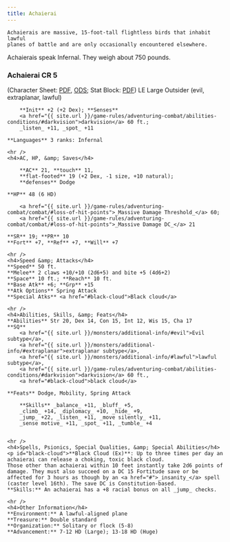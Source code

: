 ```yaml
---
title: Achaierai
---
```



    Achaierais are massive, 15-foot-tall flightless birds that inhabit lawful
    planes of battle and are only occasionally encountered elsewhere.

Achaierais speak Infernal. They weigh about 750 pounds.

<div id="base" class="stat-block">
    <h3>Achaierai CR 5</h3>
    (Character Sheet: <a href="{{ site.url }}/downloads/monsters/achaierai.pdf">PDF</a>, <a href="{{ site.url }}/downloads/monsters/achaierai.ods">ODS</a>; Stat Block: <a href="{{ site.url }}/downloads/monsters/achaierai-sb.pdf">PDF</a>)
    LE Large Outsider (evil, extraplanar, lawful)
    
        **Init** +2 (+2 Dex); **Senses**
        <a href="{{ site.url }}/game-rules/adventuring-combat/abilities-conditions/#darkvision">darkvision</a> 60 ft.;
        _listen_ +11, _spot_ +11
    
    **Languages** 3 ranks: Infernal

    <hr />
    <h4>AC, HP, &amp; Saves</h4>
    
        **AC** 21, **touch** 11,
        **flat-footed** 19 (+2 Dex, -1 size, +10 natural);
        **defenses** Dodge
    
    **HP** 48 (6 HD)
    
        <a href="{{ site.url }}/game-rules/adventuring-combat/combat/#loss-of-hit-points">_Massive Damage Threshold_</a> 60;
        <a href="{{ site.url }}/game-rules/adventuring-combat/combat/#loss-of-hit-points">_Massive Damage DC_</a> 21
    
    **SR** 19; **PR** 10
    **Fort** +7, **Ref** +7, **Will** +7

    <hr />
    <h4>Speed &amp; Attacks</h4>
    **Speed** 50 ft.
    **Melee** 2 claws +10/+10 (2d6+5) and bite +5 (4d6+2)
    **Space** 10 ft.; **Reach** 10 ft.
    **Base Atk** +6; **Grp** +15
    **Atk Options** Spring Attack
    **Special Atks** <a href="#black-cloud">Black cloud</a>

    <hr />
    <h4>Abilities, Skills, &amp; Feats</h4>
    **Abilities** Str 20, Dex 14, Con 15, Int 12, Wis 15, Cha 17
    **SQ**
        <a href="{{ site.url }}/monsters/additional-info/#evil">Evil subtype</a>,
        <a href="{{ site.url }}/monsters/additional-info/#extraplanar">extraplanar subtype</a>,
        <a href="{{ site.url }}/monsters/additional-info/#lawful">lawful subtype</a>,
        <a href="{{ site.url }}/game-rules/adventuring-combat/abilities-conditions/#darkvision">darkvision</a> 60 ft.,
        <a href="#black-cloud">black cloud</a>
    
    **Feats** Dodge, Mobility, Spring Attack
    
        **Skills** _balance_ +11, _bluff_ +5,
        _climb_ +14, _diplomacy_ +10, _hide_ +9,
        _jump_ +22, _listen_ +11, _move silently_ +11,
        _sense motive_ +11, _spot_ +11, _tumble_ +4
    

    <hr />
    <h4>Spells, Psionics, Special Qualities, &amp; Special Abilities</h4>
    <p id="black-cloud">**Black Cloud (Ex)**: Up to three times per day an achaierai can release a choking, toxic black cloud.
    Those other than achaierai within 10 feet instantly take 2d6 points of damage. They must also succeed on a DC 15 Fortitude save or be affected for 3 hours as though by an <a href="#">_insanity_</a> spell (caster level 16th). The save DC is Constitution-based. 
    **Skills:** An achaierai has a +8 racial bonus on all _jump_ checks.

    <hr />
    <h4>Other Information</h4>
    **Environment:** A lawful-aligned plane
    **Treasure:** Double standard
    **Organization:** Solitary or flock (5-8)
    **Advancement:** 7-12 HD (Large); 13-18 HD (Huge)
</div>
